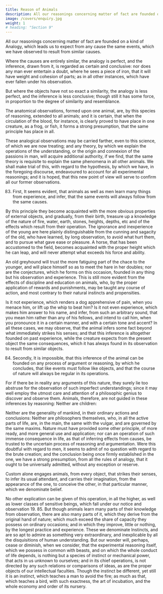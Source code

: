 ```yaml
---
title: Reason of Animals
description: All our reasonings concerning matter of fact are founded on a kind of Analogy, which leads us to expect from any cause the same events, which we have observed to result from similar causes
image: /covers/enquiry.jpg
weight: 1
# heading: "Section 9"
---
```



All our reasonings concerning matter of fact are founded on a kind of Analogy, which leads us to expect from any cause the same events, which we have observed to result from similar causes.

Where the causes are entirely similar, the analogy is perfect, and the inference, drawn from it, is regarded as certain and conclusive: nor does any man ever entertain a doubt, where he sees a piece of iron, that it will have weight and cohesion of parts; as in all other instances, which have ever fallen under his observation. 

But where the objects have not so exact a similarity, the analogy is less perfect, and the inference is less conclusive; though still it has some force, in proportion to the degree of similarity and resemblance. 

The anatomical observations, formed upon one animal, are, by this species of reasoning, extended to all animals; and it is certain, that when the circulation of the blood, for instance, is clearly proved to have place in one creature, as a frog, or fish, it forms a strong presumption, that the same principle has place in all. 

These analogical observations may be carried farther, even to this science, of which we are now treating; and any theory, by which we explain the operations of the understanding, or the origin and connexion of the passions in man, will acquire additional authority, if we find, that the same theory is requisite to explain the same phenomena in all other animals. We shall make trial of this, with regard to the hypothesis, by which we have, in the foregoing discourse, endeavoured to account for all experimental reasonings; and it is hoped, that this new point of view will serve to confirm all our former observations. 

83. First, It seems evident, that animals as well as men learn many things from experience, and infer, that the same events will always follow from the same causes. 

By this principle they become acquainted with the more obvious properties of external objects, and gradually, from their birth, treasure up a knowledge of the nature of fire, water, earth, stones, heights, depths, etc and of the effects which result from their operation. The ignorance and inexperience of the young are here plainly distinguishable from the cunning and sagacity of the old, who have learned, by long observation, to avoid what hurt them, and to pursue what gave ease or pleasure. A horse, that has been accustomed to the field, becomes acquainted with the proper height which he can leap, and will never attempt what exceeds his force and ability. 

An old greyhound will trust the more fatiguing part of the chace to the younger, and will place himself so as to meet the hare in her doubles; nor are the conjectures, which he forms on this occasion, founded in any thing but his observation and experience. This is still more evident from the effects of discipline and education on animals, who, by the proper application of rewards and punishments, may be taught any course of action, and most contrary to their natural instincts and propensities. 

Is it not experience, which renders a dog apprehensive of pain, when you menace him, or lift up the whip to beat him? Is it not even experience, which makes him answer to his name, and infer, from such an arbitrary sound, that you mean him rather than any of his fellows, and intend to call him, when you pronounce it in a certain manner, and with a certain tone and accent? In all these cases, we may observe, that the animal infers some fact beyond what immediately strikes his senses; and that this inference is altogether founded on past experience, while the creature expects from the present object the same consequences, which it has always found in its observation to result from similar objects.

 84. Secondly, It is impossible, that this inference of the animal can be founded on any process of argument or reasoning, by which he concludes, that like events must follow like objects, and that the course of nature will always be regular in its operations. 

 For if there be in reality any arguments of this nature, they surely lie too abstruse for the observation of such imperfect understandings; since it may well employ the utmost care and attention of a philosophic genius to discover and observe them. Animals, therefore, are not guided in these inferences by reasoning: Neither are children: 

Neither are the generality of mankind, in their ordinary actions and conclusions: Neither are philosophers themselves, who, in all the active parts of life, are, in the main, the same with the vulgar, and are governed by the same maxims. Nature must have provided some other principle, of more ready, and more general use and application; nor can an operation of such immense consequence in life, as that of inferring effects from causes, be trusted to the uncertain process of reasoning and argumentation. Were this doubtful with regard to men, it seems to admit of no question with regard to the brute creation; and the conclusion being once firmly established in the one, we have a strong presumption, from all the rules of analogy, that it ought to be universally admitted, without any exception or reserve.

Custom alone engages animals, from every object, that strikes their senses, to infer its usual attendant, and carries their imagination, from the appearance of the one, to conceive the other, in that particular manner, which we denominate belief. 

No other explication can be given of this operation, in all the higher, as well as lower classes of sensitive beings, which fall under our notice and observation 19. 85. But though animals learn many parts of their knowledge from observation, there are also many parts of it, which they derive from the original hand of nature; which much exceed the share of capacity they possess on ordinary occasions; and in which they improve, little or nothing, by the longest practice and experience. These we denominate Instincts, and are so apt to admire as something very extraordinary, and inexplicable by all the disquisitions of human understanding. But our wonder will, perhaps, cease or diminish, when we consider, that the experimental reasoning itself, which we possess in common with beasts, and on which the whole conduct of life depends, is nothing but a species of instinct or mechanical power, that acts in us unknown to ourselves; and in its chief operations, is not directed by any such relations or comparisons of ideas, as are the proper objects of our intellectual faculties. Though the instinct be different, yet still it is an instinct, which teaches a man to avoid the fire; as much as that, which teaches a bird, with such exactness, the art of incubation, and the whole economy and order of its nursery.

